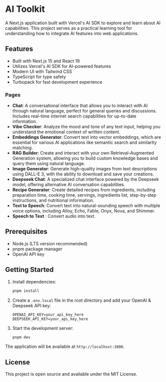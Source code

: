 # AI Toolkit

A Next.js application built with Vercel's AI SDK to explore and learn about AI capabilities. This project serves as a practical learning tool for understanding how to integrate AI features into web applications.

## Features

- Built with Next.js 15 and React 19
- Utilizes Vercel's AI SDK for AI-powered features
- Modern UI with Tailwind CSS
- TypeScript for type safety
- Turbopack for fast development experience

### Pages

- **Chat**: A conversational interface that allows you to interact with AI through natural language, perfect for general queries and discussions. Includes real-time internet search capabilities for up-to-date information.
- **Vibe Checker**: Analyze the mood and tone of any text input, helping you understand the emotional context of written content.
- **Embeddings Generator**: Convert text into vector embeddings, which are essential for various AI applications like semantic search and similarity matching.
- **RAG Builder**: Create and interact with your own Retrieval-Augmented Generation system, allowing you to build custom knowledge bases and query them using natural language.
- **Image Generator**: Generate high-quality images from text descriptions using DALL-E 3, with the ability to download and save your creations.
- **Deepseek Chat**: A specialized chat interface powered by the Deepseek model, offering alternative AI conversation capabilities.
- **Recipe Generator**: Create detailed recipes from ingredients, including preparation time, cooking time, servings, ingredients list, step-by-step instructions, and nutritional information.
- **Text to Speech**: Convert text into natural-sounding speech with multiple voice options, including Alloy, Echo, Fable, Onyx, Nova, and Shimmer.
- **Speech to Text** : Convert audio into text.

## Prerequisites

- Node.js (LTS version recommended)
- pnpm package manager
- OpenAI API key

## Getting Started

1. Install dependencies:

   ```bash
   pnpm install
   ```

2. Create a `.env.local` file in the root directory and add your OpenAI & Deepseek API key:

   ```env
   OPENAI_API_KEY=your_api_key_here
   DEEPSEEK_API_KEY=your_api_key_here
   ```

3. Start the development server:

   ```bash
   pnpm dev
   ```

The application will be available at `http://localhost:3000`.

## License

This project is open source and available under the MIT License.
